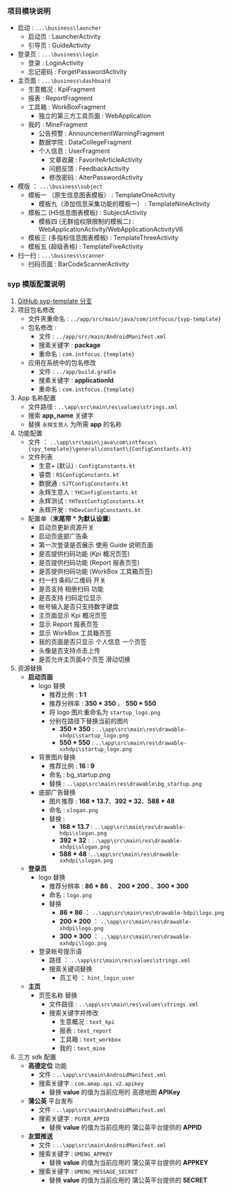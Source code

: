 ### 项目模块说明
- 启动 : `...\business\launcher`
	- 启动页 : LauncherActivity
	- 引导页 : GuideActivity
- 登录页 : `...\business\login`
	- 登录 : LoginActivity
	- 忘记密码 : ForgetPasswordActivity
- 主页面 : `...\business\dashboard`
	- 生意概况 : KpiFragment
	- 报表 : ReportFragment
	- 工具箱 : WorkBoxFragment
		- 独立的第三方工具页面 : WebApplication
	- 我的 : MineFragment
		- 公告预警 : AnnouncementWarningFragment
		- 数据学院 : DataCollegeFragment
		- 个人信息 : UserFragment
			- 文章收藏 : FavoriteArticleActivity
			- 问题反馈 : FeedbackActivity
			- 修改密码 : AlterPasswordActivity
- 模版 ： `...\business\subject`
	- 模板一 （原生信息图表模板） : TemplateOneActivity
		- 模板九（添加信息采集功能的模板一） : TemplateNineActivity
	- 模板二 (H5信息图表模板) : SubjectActivity
		- 模板四 (无群组权限限制的模板二) : WebApplicationActivity/WebApplicationActivityV6
	- 模板三 (多指标信息图表模板) : TemplateThreeActivity
	- 模板五 (超级表格) : TemplateFiveActivity
- 扫一扫 : `...\business\scanner`
	- 扫码页面 : BarCodeScannerActivity

### syp 模版配置说明
1. [GitHub syp-template 分支](https://github.com/PassionateWsj/YH-Android/)
2. 项目包名修改
 	- 文件夹重命名 : `../app/src/main/java/com/intfocus/{syp-template}`
 	- 包名修改 : 
 		- 文件 : `../app/src/main/AndroidManifest.xml`
 		- 搜素关键字 : **package**
 		- 重命名 : `com.intfocus.{template}`
	- 应用在系统中的包名修改
		- 文件 : `../app/build.gradle`
		- 搜素关键字 : **applicationId**
		- 重命名 : `com.intfocus.{template}`
3. App 名称配置
	- 文件路径 : `..\app\src\main\res\values\strings.xml`
	- 搜索 **app_name** 关键字
	- 替换 `永辉生意人` 为所需 **app** 的名称
4. 功能配置
	- 文件 ： `..\app\src\main\java\com\intfocus\{spy_template}\general\constant\{ConfigConstants.kt}`
	- 文件列表
		- 生意+ (默认) : `ConfigConstants.kt`
		- 睿商 : `RSConfigConstants.kt`
		- 数据通 : `SJTConfigConstants.kt`
		- 永辉生意人 : `YHConfigConstants.kt`
		- 永辉测试 : `YHTestConfigConstants.kt`
		- 永辉开发 : `YHDevConfigConstants.kt`
	- 配置单（**末尾带 * 为默认设置**）
		- 启动页更新资源开关
		- 启动页底部广告条
		- 第一次登录是否展示 使用 Guide 说明页面
		- 是否提供扫码功能 (Kpi 概况页签)
		- 是否提供扫码功能 (Report 报表页签)
		- 是否提供扫码功能 (WorkBox 工具箱页签)
		- 扫一扫 条码/二维码 开关
		- 是否支持 相册扫码 功能
		- 是否支持 扫码定位显示
		- 帐号输入是否只支持数字键盘
		- 主页面显示 Kpi 概况页签
		- 显示 Report 报表页签
		- 显示 WorkBox 工具箱页签
		- 我的页面是否只显示 个人信息 一个页签
		- 头像是否支持点击上传
		- 是否允许主页面4个页签 滑动切换
5. 资源替换
	- **启动页面**
		- logo 替换
			- 推荐比例 : **1:1**
			- 推荐分辨率 : **350 * 350** 、 **550 * 550**
			- 将 logo 图片重命名为 `startup_logo.png`
			- 分别在路径下替换当前的图片
				- **350 * 350** : `..\app\src\main\res\drawable-xhdpi\startup_logo.png` 
				- **550 * 550** : `..\app\src\main\res\drawable-xxhdpi\startup_logo.png`
		- 背景图片替换
			- 推荐比例 : **16 : 9**
			- 命名 : bg_startup.png
			- 替换 : `..\app\src\main\res\drawable\bg_startup.png`
		- 底部广告替换
			- 图片推荐 : **168 * 13.7**、**392 * 32**、**588 * 48**
			- 命名 : `slogan.png`
			- 替换 :
				- **168 * 13.7** : `..\app\src\main\res\drawable-hdpi\slogan.png`
				- **392 * 32** : `..\app\src\main\res\drawable-xhdpi\slogan.png`
				- **588 * 48** :`..\app\src\main\res\drawable-xxhdpi\slogan.png`
	- **登录页**
		- logo 替换
			- 推荐分辨率 : **86 * 86** 、 **200 * 200** 、**300 * 300**
			- 命名 : `logo.png`
			- 替换
				- **86 * 86** ： `..\app\src\main\res\drawable-hdpi\logo.png`
				- **200 * 200** ： `..\app\src\main\res\drawable-xhdpi\logo.png`
				- **300 * 300** ： `..\app\src\main\res\drawable-xxhdpi\logo.png`
		- 登录帐号提示语
			- 路径 ： `..\app\src\main\res\values\strings.xml`
			- 搜索关键词替换
				- 员工号 ： `hint_login_user`
	- **主页**
		- 页签名称 替换
			- 文件路径 : `..\app\src\main\res\values\strings.xml`
			- 搜索关键字并修改
				- 生意概况 : `text_kpi`
				- 报表 : `text_report`
				- 工具箱 : `text_workbox`
				- 我的 : `text_mine`
6. 三方 sdk 配置
	- **高德定位** 功能
		- 文件 : `..\app\src\main\AndroidManifest.xml`
		- 搜索关键字 : `com.amap.api.v2.apikey`
			- 替换 **value** 的值为当前应用的 高德地图 **APIKey**
	- **蒲公英** 平台发布
		- 文件 : `..\app\src\main\AndroidManifest.xml`
		- 搜索关键字 : `PGYER_APPID`
			- 替换 **value** 的值为当前应用的 蒲公英平台提供的 **APPID**
	- **友盟推送**
		- 文件 : `..\app\src\main\AndroidManifest.xml`
		- 搜索关键字 : `UMENG_APPKEY`
			- 替换 **value** 的值为当前应用的 蒲公英平台提供的 **APPKEY**
		- 搜索关键字 : `UMENG_MESSAGE_SECRET`
			- 替换 **value** 的值为当前应用的 蒲公英平台提供的 **SECRET**
